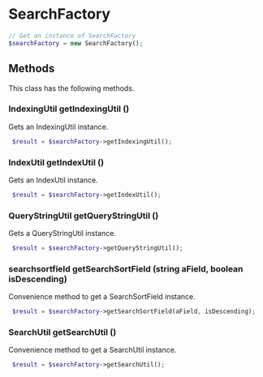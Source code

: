 # SearchFactory

```php
// Get an instance of SearchFactory
$searchFactory = new SearchFactory();
```


## Methods
This class has the following methods.


### IndexingUtil getIndexingUtil ()
Gets an IndexingUtil instance.

```php
 $result = $searchFactory->getIndexingUtil();
```


### IndexUtil getIndexUtil ()
Gets an IndexUtil instance.

```php
 $result = $searchFactory->getIndexUtil();
```


### QueryStringUtil getQueryStringUtil ()
Gets a QueryStringUtil instance.

```php
 $result = $searchFactory->getQueryStringUtil();
```


### searchsortfield getSearchSortField (string aField, boolean isDescending)
Convenience method to get a SearchSortField instance.

```php
 $result = $searchFactory->getSearchSortField(aField, isDescending);
```


### SearchUtil getSearchUtil ()
Convenience method to get a SearchUtil instance.

```php
 $result = $searchFactory->getSearchUtil();
```

